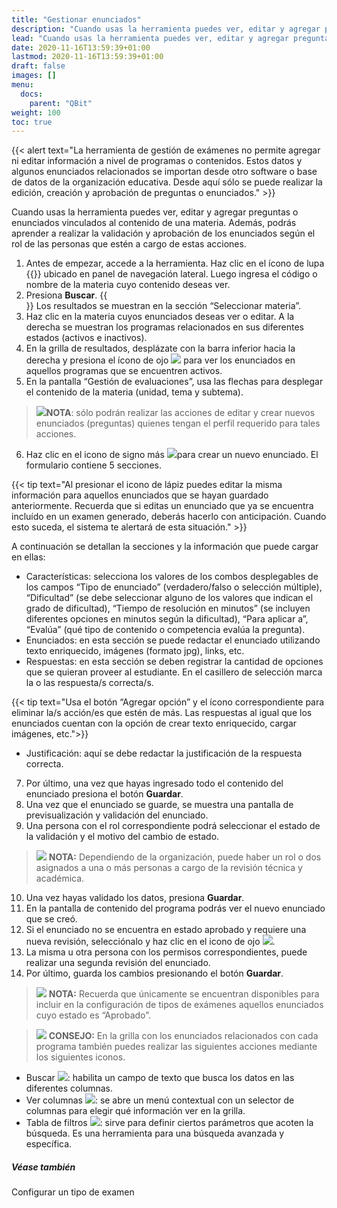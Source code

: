 ```yaml
---
title: "Gestionar enunciados"
description: "Cuando usas la herramienta puedes ver, editar y agregar preguntas o enunciados vinculados al contenido de una materia. Además, podrás aprender a realizar la validación y aprobación de los enunciados según el rol de las personas que estén a cargo de estas acciones."
lead: "Cuando usas la herramienta puedes ver, editar y agregar preguntas o enunciados vinculados al contenido de una materia. Además, podrás aprender a realizar la validación y aprobación de los enunciados según el rol de las personas que estén a cargo de estas acciones."
date: 2020-11-16T13:59:39+01:00
lastmod: 2020-11-16T13:59:39+01:00
draft: false
images: []
menu:
  docs:
    parent: "QBit"
weight: 100
toc: true
---
```


{{< alert text="La herramienta de gestión de exámenes no permite agregar ni editar información a nivel de programas o contenidos. Estos datos y algunos enunciados relacionados se importan desde otro software o base de datos de la organización educativa. Desde aquí sólo se puede realizar la edición, creación y aprobación de preguntas o enunciados." >}}

Cuando usas la herramienta puedes ver, editar y agregar preguntas o enunciados vinculados al contenido de una materia. Además, podrás aprender a realizar la validación y aprobación de los enunciados según el rol de las personas que estén a cargo de estas acciones.


1. Antes de empezar, accede a la herramienta. Haz clic en el ícono de lupa {{<magnifying-glass>}} ubicado en panel de navegación lateral. Luego ingresa el código o nombre de la materia cuyo contenido deseas ver. 
1. Presiona **Buscar**. {{<search>}} Los resultados se muestran en la sección “Seleccionar materia”.
1. Haz clic en la materia cuyos enunciados deseas ver o editar. A la derecha se muestran los programas relacionados en sus diferentes estados (activos e inactivos).
1. En la grilla de resultados, desplázate con la barra inferior hacia la derecha y presiona el ícono de ojo ![](../../../Downloads/eye.png) para ver los enunciados en aquellos programas que se encuentren activos.
1. En la pantalla “Gestión de evaluaciones”, usa las flechas para desplegar el contenido de la materia (unidad, tema y subtema).

> ![](note2.png)**NOTA**: sólo podrán realizar las acciones de editar y crear nuevos enunciados (preguntas) quienes tengan el perfil requerido para tales acciones. 

6. Haz clic en el icono de signo más ![](plus.png)para crear un nuevo enunciado. El formulario contiene 5 secciones.


{{< tip text="Al presionar el icono de lápiz puedes editar la misma información para aquellos enunciados que se hayan guardado anteriormente. Recuerda que si editas un enunciado que ya se encuentra incluído en un examen generado, deberás hacerlo con anticipación. Cuando esto suceda, el sistema te alertará de esta situación." >}}


A continuación se detallan la secciones y la información que puede cargar en ellas: 
- Características: selecciona los valores de los combos desplegables de los campos “Tipo de enunciado” (verdadero/falso o selección múltiple), “Dificultad” (se debe seleccionar alguno de los valores que indican el grado de dificultad), “Tiempo de resolución en minutos” (se incluyen diferentes opciones en minutos según la dificultad), “Para aplicar a”, “Evalúa” (qué tipo de contenido o competencia evalúa la pregunta).  
- Enunciados: en esta sección se puede redactar el enunciado utilizando texto enriquecido, imágenes (formato jpg), links, etc.
- Respuestas: en esta sección se deben registrar la cantidad de opciones que se quieran proveer al estudiante. En el casillero de selección marca la o las respuesta/s correcta/s.

{{< tip text="Usa el botón “Agregar opción” y el ícono correspondiente para eliminar la/s acción/es que estén de más. Las respuestas al igual que los enunciados cuentan con la opción de crear texto enriquecido, cargar imágenes, etc.">}}

- Justificación: aquí se debe redactar la justificación de la respuesta correcta.
7. Por último, una vez que hayas ingresado todo el contenido del enunciado presiona el botón **Guardar**.
8. Una vez que el enunciado se guarde, se muestra una pantalla de previsualización y validación del enunciado. 
9. Una persona con el rol correspondiente podrá seleccionar el estado de la validación y el motivo del cambio de estado.

> ![](note2.png) **NOTA:** Dependiendo de la organización, puede haber un rol o dos asignados a una o más personas a cargo de la revisión técnica y académica.

10. Una vez hayas validado los datos, presiona **Guardar**.
11. En la pantalla de contenido del programa podrás ver el nuevo enunciado que se creó. 
12. Si el enunciado no se encuentra en estado aprobado y requiere una nueva revisión, selecciónalo y haz clic en el icono de ojo ![](eye2.png).
13.  La misma u otra persona con los permisos correspondientes, puede realizar una segunda revisión del enunciado. 
14. Por último, guarda los cambios presionando el botón **Guardar**.

> ![](note2.png) **NOTA:** Recuerda que únicamente se encuentran disponibles para incluir en la configuración de tipos de exámenes aquellos enunciados cuyo estado es “Aprobado”.

> ![](consejo.png) **CONSEJO:** En la grilla con los enunciados relacionados con cada programa también puedes realizar las siguientes acciones mediante los siguientes iconos.

- Buscar ![](search.png):  habilita un campo de texto que busca los datos en las diferentes columnas.
- Ver columnas ![](ver%20columnas%202.png): se abre un menú contextual con un selector de columnas para elegir qué información ver en la grilla.
- Tabla de filtros ![](../../../Downloads/tabla%20de%20filtros.png): sirve para definir ciertos parámetros que acoten la búsqueda. Es una herramienta para una búsqueda avanzada y específica.

##### Véase también

Configurar un tipo de examen

